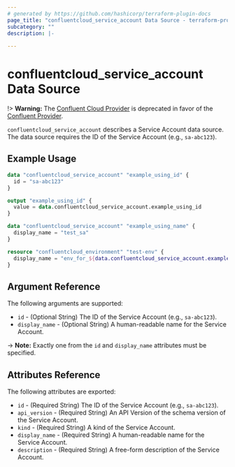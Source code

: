 ```yaml
---
# generated by https://github.com/hashicorp/terraform-plugin-docs
page_title: "confluentcloud_service_account Data Source - terraform-provider-confluentcloud"
subcategory: ""
description: |-
  
---
```


# confluentcloud_service_account Data Source

!> **Warning:** The [Confluent Cloud Provider](https://registry.terraform.io/providers/confluentinc/confluentcloud/latest/docs) is deprecated in favor of the [Confluent Provider](https://registry.terraform.io/providers/confluentinc/confluent/latest/docs).

`confluentcloud_service_account` describes a Service Account data source. The data source requires the ID of the Service Account (e.g., `sa-abc123`).

## Example Usage

```terraform
data "confluentcloud_service_account" "example_using_id" {
  id = "sa-abc123"
}

output "example_using_id" {
  value = data.confluentcloud_service_account.example_using_id
}

data "confluentcloud_service_account" "example_using_name" {
  display_name = "test_sa"
}

resource "confluentcloud_environment" "test-env" {
  display_name = "env_for_${data.confluentcloud_service_account.example_using_id.display_name}"
}
```

<!-- schema generated by tfplugindocs -->
## Argument Reference

The following arguments are supported:

- `id` - (Optional String) The ID of the Service Account (e.g., `sa-abc123`).
- `display_name` - (Optional String) A human-readable name for the Service Account.

-> **Note:** Exactly one from the `id` and `display_name` attributes must be specified.

## Attributes Reference

The following attributes are exported:

- `id` - (Required String) The ID of the Service Account (e.g., `sa-abc123`).
- `api_version` - (Required String) An API Version of the schema version of the Service Account.
- `kind` - (Required String) A kind of the Service Account.
- `display_name` - (Required String) A human-readable name for the Service Account.
- `description` - (Required String) A free-form description of the Service Account.

